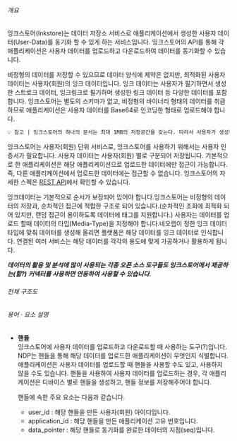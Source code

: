 ###### 개요

잉크스토어(Inkstore)는 데이터 저장소 서비스로 애플리케이션에서 생성한 사용자 데이터(User-Data)를 동기화 할 수 있게 하는 서비스입니다. 잉크스토어의 API를 통해 각 애플리케이션은 사용자 데이터를 업로드하고 다운로드하여 데이터를 동기화할 수 있습니다. 

비정형의 데이터를 저장할 수 있으므로 데이터 양식에 제약은 없지만, 최적화된 사용자 데이터는 사용자(회원)의 잉크 데이터입니다. 잉크 데이터는 사용자가 필기하면서 생성한 스트로크 데이터, 잉크링크로 필기하며 생성한 링크 데이터 등 다양한 데이터를 포함합니다. 잉크스토어는 별도의 스키마가 없고, 비정형의 바이너리 형태의 데이터를 취급하므로 애플리케이션은 사용자 데이터를 Base64로 인코딩한 형태로 업로드해야 합니다. 

```markdown
💡 참고 | 잉크스토어의 하나의 문서는 최대 1MB의 저장공간을 갖는다. 따라서 사용자가 생성한 대용량 파일을 동기화하기 위해서는 파일을 일정 용량 단위로 분할하여 올리거나, 별도의 Storage서비스를 이용하여야 한다.
```

잉크스토어는 사용자(회원) 단위 서비스로, 잉크스토어를 사용하기 위해서는 사용자 인증서가 필요합니다. 사용자 데이터는 사용자(회원) 별로 구분되어 저장됩니다. 기본적으로 한 애플리케이션은 해당 애플리케이션으로 업로드한 데이터에만 접근이 가능합니다. 즉, 다른 애플리케이션에서 업로드한 데이터에는 접근할 수 없습니다. 잉크스토어의 자세한 스펙은 [REST API](https://apis.neolab.net/swagger-ui.html?urls.primaryName=3.%20inkstore)에서 확인할 수 있습니다. 

잉크데이터는 기본적으로 순서가 보장되어 있어야 합니다.잉크스토어는 비정형의 데이터의 저장과, 순차적인 접근에 적합한 구조로 되어 있습니다.(순차적인 조회에 최적화 되어 있지만, 랜덤 접근이 용이하도록 데이터에 태그를 지원합니다.)
사용자는 데이터를 업로드 할때 데이터의 타입(Media-Type)을 지정해야 합니다.네오랩이 정한 잉크 데이터 타입에 맞춰 데이터를 생성해 올리면 플랫폼은 해당 데이터를 잉크 데이터로 인식합니다. 연결된 여러 서비스는 해당 데이터를 각각의 용도에 맞게 가공하거나 활용하게 됩니다.

***데이터의 활용 및 분석에 많이 사용되는 각종 오픈 소스 도구들도 잉크스토어에서 제공하는(할?) 커넥터를 사용하면 연동하여 사용할 수 있습니다.***

###### 전체 구조도

###### 용어 · 요소 설명

- **핸들**  
  잉크스토어에 사용자 데이터를 업로드하고 다운로드할 때 사용하는 도구(?)입니다. NDP는 핸들을 통해 해당 데이터를 업로드한 애플리케이션이 무엇인지 식별합니다. 애플리케이션은 사용자 데이터를 업로드할 때 핸들을 사용할 수도 있고, 사용하지 않을 수도 있습니다. 핸들을 사용하여 사용자 데이터를 업로드하는 경우, 각 애플리케이션은 디바이스 별로 핸들을 생성하고, 핸들 정보를 저장해주어야 합니다.

  핸들에 속한 주요 요소는 다음과 같습니다.  
  - user_id : 해당 핸들을 만든 사용자(회원) 아이디입니다.
  - application_id : 해당 핸들을 만든 애플리케이션 고유 번호입니다.
  - data_pointer : 해당 핸들로 동기화를 완료한 데이터의 지점(seq)입니다.
